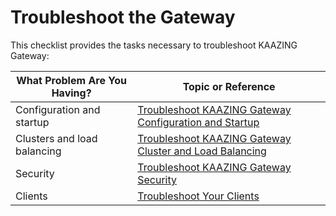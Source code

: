 Troubleshoot the Gateway
================================================================================

This checklist provides the tasks necessary to troubleshoot KAAZING Gateway:

| What Problem Are You Having? | Topic or Reference                                                     |
|------------------------------|------------------------------------------------------------------------|
| Configuration and startup    | [Troubleshoot KAAZING Gateway Configuration and Startup](p_troubleshoot_gateway_configuration.md) |
| Clusters and load balancing  | [Troubleshoot KAAZING Gateway Cluster and Load Balancing](p_troubleshoot_high_availability.md)    |
| Security                     | [Troubleshoot KAAZING Gateway Security](p_troubleshoot_security.md)                |
| Clients                      | [Troubleshoot Your Clients](p_dev_troubleshoot.md)                     |
